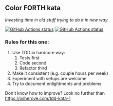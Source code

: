 ## Color FORTH kata

*Investing time in old stuff trying to do it in new way.*

<a href="https://github.com/vlnn/cff"><img alt="GitHub Actions status" src="https://github.com/vlnn/cff/workflows/.NET%20Core/badge.svg"></a>
<a href="https://github.com/vlnn/cff"><img alt="GitHub Actions status" src="https://github.com/vlnn/cff/workflows/Tests/badge.svg"></a>

### Rules for this one:
1. Use TDD in hardcore way:
    1. Tests first
    1. Code second
    1. Refactor third
2. Make it consistent (e.g. couple hours per week)
3. Experiment with setups are welcome
4. Try to document enlightments and problems

Don't know how to improve? Look no further than https://osherove.com/tdd-kata-1
